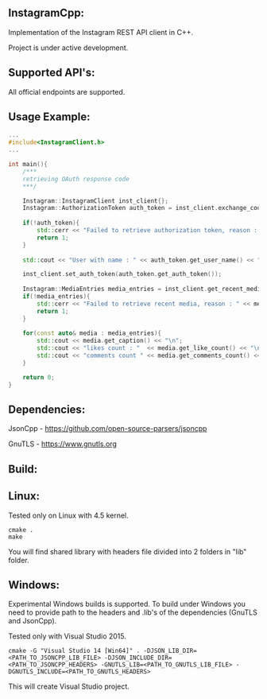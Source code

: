 InstagramCpp:
----------------
Implementation of the Instagram REST API client in C++.

Project is under active development.

Supported API's:
----------------
All official endpoints are supported.

Usage Example:
----------------
``` cpp
...
#include<InstagramClient.h>
...

int main(){
    /***
    retrieving OAuth response code
    ***/

    Instagram::InstagramClient inst_client{};
    Instagram::AuthorizationToken auth_token = inst_client.exchange_code(code, client_id, client_secret, redirect_uri);
   
    if(!auth_token){
        std::cerr << "Failed to retrieve authorization token, reason : " << auth_token.get_error_message() << std::endl;
        return 1;
    }
    
    std::cout << "User with name : " << auth_token.get_user_name() << " authenticated" << std::endl;

    inst_client.set_auth_token(auth_token.get_auth_token());
    
    Instagram::MediaEntries media_entries = inst_client.get_recent_media();
    if(!media_entries){
    	std::cerr << "Failed to retrieve recent media, reason : " << media_entries.get_error_message() << std::endl;
    	return 1;
    }
   
    for(const auto& media : media_entries){
        std::cout << media.get_caption() << "\n";
        std::cout << "likes count : "  << media.get_like_count() << "\n";
        std::cout << "comments count " << media.get_comments_count() << "\n"<< std::endl; 
    }

    return 0;
}
```

Dependencies:
----------------
JsonCpp - https://github.com/open-source-parsers/jsoncpp

GnuTLS - https://www.gnutls.org

Build:
----------------

Linux:
----------------

Tested only on Linux with 4.5 kernel.

    cmake .
    make

You will find shared library with headers file divided into 2 folders in "lib" folder.

Windows:
----------------

Experimental Windows builds is supported. To build under Windows you need to provide path to the headers and .lib's of the dependencies (GnuTLS and JsonCpp).

Tested only with Visual Studio 2015.

    cmake -G "Visual Studio 14 [Win64]" . -DJSON_LIB_DIR=<PATH_TO_JSONCPP_LIB_FILE> -DJSON_INCLUDE_DIR=<PATH_TO_JSONCPP_HEADERS> -GNUTLS_LIB=<PATH_TO_GNUTLS_LIB_FILE> -DGNUTLS_INCLUDE=<PATH_TO_GNUTLS_HEADERS>

This will create Visual Studio project.


